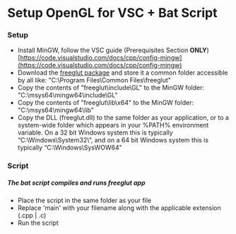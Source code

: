 # Setup OpenGL for VSC + Bat Script

### Setup
- Install MinGW, follow the VSC guide (Prerequisites Section **ONLY**) [https://code.visualstudio.com/docs/cpp/config-mingw](https://code.visualstudio.com/docs/cpp/config-mingw)
- Download the [freeglut package](https://www.transmissionzero.co.uk/computing/using-glut-with-mingw/) and store it a common folder accessible by all like: "C:\Program Files\Common Files\freeglut"
- Copy the contents of "freeglut\include\GL" to the MinGW folder: "C:\msys64\mingw64\include\GL"
- Copy the contents of "freeglut\lib\x64" to the MinGW folder: "C:\msys64\mingw64\lib"
- Copy the DLL (freeglut.dll) to the same folder as your application, or to a system-wide folder which appears in your %PATH% environment variable. On a 32 bit Windows system this is typically “C:\Windows\System32\”, and on a 64 bit Windows system this is typically “C:\Windows\SysWOW64\"

### Script
##### The bat script compiles and runs freeglut app 
- Place the script in the same folder as your file
- Replace 'main' with your filename along with the applicable extension (.cpp | .c)
- Run the script

